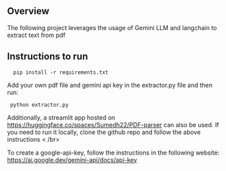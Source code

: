 ## Overview

The following project leverages the usage of Gemini LLM and langchain to extract text from pdf

## Instructions to run

```
  pip install -r requirements.txt
```

Add your own pdf file and gemini api key in the extractor.py file and then run:
```
 python extractor.py
```

Additionally, a streamlit app hosted on https://huggingface.co/spaces/Sumedh22/PDF-parser can also be used. If you need to run it locally, clone the github repo and follow the above instructions < /br>

To create a google-api-key, follow the instructions in the following website: https://ai.google.dev/gemini-api/docs/api-key
